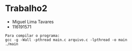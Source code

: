 # Trabalho2

- Miguel Lima Tavares
- 116191571

```
Para compilar o programa:
gcc -g -Wall -pthread main.c arquivo.c -lpthread -o main
./main
```
